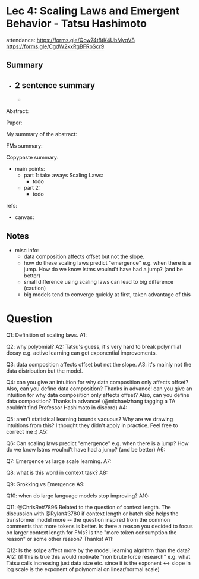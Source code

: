 # Lec 4: Scaling Laws and Emergent Behavior - Tatsu Hashimoto 

attendance: 
https://forms.gle/Qow74t8tK4UbMyqV8
https://forms.gle/CgdW2kxRgBFRpScr9

## Summary
- 2 sentence summary
  - 
  - 

Abstract:

Paper: 

My summary of the abstract:

FMs summary:

Copypaste summary:

- main points:
  - part 1: take aways Scaling Laws:
    - todo
  - part 2: 
    - todo

refs:
  - canvas: 


## Notes

- misc info:
  - data composition affects offset but not the slope.  
  - how do these scaling laws predict "emergence" e.g. when there is a jump. How do we know lstms woulnd't have had a jump? (and be better)
  - small difference using scaling laws can lead to big difference (caution)
  - big models tend to converge quickly at first, taken advantage of this

# Question

Q1: Definition of scaling laws.
A1: 

Q2: why polyomial?
A2: Tatsu's guess, it's very hard to break polynmial decay e.g. active learning can get exponential
improvements. 

Q3: data composition affects offset but not the slope. 
A3: it's mainly not the data distribution but the model.

Q4: can you give an intuition for why data composition only affects offset? Also, can you define data composition? Thanks in advance! 
can you give an intuition for why data composition only affects offset? Also, can you define data composition? 
Thanks in advance!  (@michaelzhang tagging a TA couldn't find Professor Hashimoto in discord)
A4: 

Q5: aren't statistical learning bounds vacuous? Why are we drawing intuitions from this? 
I thought they didn't apply in practice. Feel free to correct me :)
A5: 

Q6: Can scaling laws predict "emergence" e.g. when there is a jump? How do we know lstms woulnd't have had a jump? (and be better)
A6: 

Q7: Emergence vs large scale learning.
A7:

Q8: what is this word in context task?
A8:

Q9: Grokking vs Emergence
A9: 

Q10: when do large language models stop improving?
A10:

Q11: @ChrisRe#7896 Related to the question of context length. The discussion with @Rylan#3780 if context length or batch size helps the transformer model more -- the question inspired from the common comments that more tokens is better. Is there a reason you decided to focus on larger context length for FMs? Is the "more token consumption the reason" or some other reason? Thanks!
A11:

Q12: Is the solpe affect more by the model, learning algrithm than the data?
A12:
(if this is true this would motivate "non brute force research" e.g. what Tatsu calls increasing just data size etc. 
since it is the exponent <-> slope in log scale is the exponent of polynomial on linear/normal scale)
